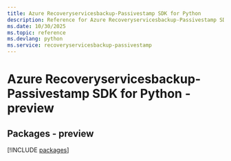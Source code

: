 ```yaml
---
title: Azure Recoveryservicesbackup-Passivestamp SDK for Python
description: Reference for Azure Recoveryservicesbackup-Passivestamp SDK for Python
ms.date: 10/30/2025
ms.topic: reference
ms.devlang: python
ms.service: recoveryservicesbackup-passivestamp
---
```

# Azure Recoveryservicesbackup-Passivestamp SDK for Python - preview
## Packages - preview
[!INCLUDE [packages](recoveryservicesbackup-passivestamp-index.md)]